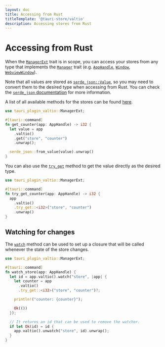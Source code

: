 ```yaml
---
layout: doc
title: Accessing from Rust
titleTemplate: '@tauri-store/valtio'
description: Accessing stores from Rust
---
```


# Accessing from Rust

When the [`ManagerExt`](https://docs.rs/tauri-plugin-valtio/latest/tauri_plugin_valtio/trait.ManagerExt.html) trait is in scope, you can access your stores from any type that implements the [`Manager`](https://docs.rs/tauri/latest/tauri/trait.Manager.html) trait (e.g. [`AppHandle`](https://docs.rs/tauri/latest/tauri/struct.AppHandle.html), [`Window`](https://docs.rs/tauri/latest/tauri/window/struct.Window.html), [`WebviewWindow`](https://docs.rs/tauri/latest/tauri/window/struct.Window.html)).

Note that all values are stored as [`serde_json::Value`](https://docs.rs/serde_json/latest/serde_json/enum.Value.html), so you may need to convert them to the desired type when accessing from Rust. You can check the [`serde_json` documentation](https://docs.rs/serde_json/latest/serde_json/) for more information.

A list of all available methods for the stores can be found [here](https://docs.rs/tauri-plugin-valtio/latest/tauri_plugin_valtio/struct.Store.html).

```rust
use tauri_plugin_valtio::ManagerExt;

#[tauri::command]
fn get_counter(app: AppHandle) -> i32 {
  let value = app
    .valtio()
    .get("store", "counter")
    .unwrap();

  serde_json::from_value(value).unwrap()
}
```

You can also use the [`try_get`](https://docs.rs/tauri-plugin-valtio/latest/tauri_plugin_valtio/struct.Valtio.html#method.try_get) method to get the value directly as the desired type.

```rust
use tauri_plugin_valtio::ManagerExt;

#[tauri::command]
fn try_get_counter(app: AppHandle) -> i32 {
  app
    .valtio()
    .try_get::<i32>("store", "counter")
    .unwrap()
}
```

## Watching for changes

The [`watch`](https://docs.rs/tauri-plugin-valtio/latest/tauri_plugin_valtio/struct.Valtio.html#method.watch) method can be used to set up a closure that will be called whenever the state of the store changes.

```rust
use tauri_plugin_valtio::ManagerExt;

#[tauri::command]
fn watch_store(app: AppHandle) {
  let id = app.valtio().watch("store", |app| {
    let counter = app
      .valtio()
      .try_get::<i32>("store", "counter")?;

    println!("counter: {counter}");

    Ok(())
  });

  // It returns an id that can be used to remove the watcher.
  if let Ok(id) = id {
    app.valtio().unwatch("store", id).unwrap();
  }
}
```
